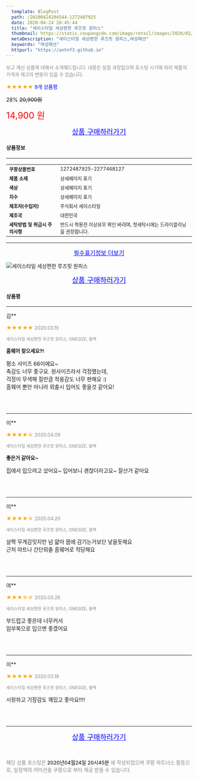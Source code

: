 ```yaml
---
  template: BlogPost
  path: /20200424204544-1272487925
  date: 2020-04-24 20:45:44
  title: "세이스타일 세상편한 루즈핏 원피스"
  thumbnail: https://static.coupangcdn.com/image/retail/images/2020/02/14/15/6/9b672fe2-e677-4cbb-80c0-505bad85ec3b.jpg
  metaDescription: "세이스타일 세상편한 루즈핏 원피스,여성패션"
  keywords: "여성패션"
  httpurl: "https://antnf3.github.io"
---
```

  
<span style="color: #888;font-size:0.8rem">보고 계신 상품에 대해서 소개해드립니다.
내용은 일절 과장없으며 포스팅 시기에 따라 제품의 가격과 재고의 변동이 있을 수 있습니다.</span>
  
<span style="color: orange;">★★★★★</span> <span style="color: blue;font-size: 0.85rem;">9개 상품평</span>

<span style="font-size: 0.9rem">28%</span> <span style="font-size: 0.9rem">~~20,900원~~</span>

<span style="color: red;font-size: 1.5rem;">14,900 원</span>



<p align="center"><a href="http://me2.do/xfh1z3ID" style="font-size: 1.2rem; color: blue;">상품 구매하러가기</a></p>

#### 상품정보

---

|                  |                       |
| ---------------- | --------------------- |
| **<span style="font-size:0.8rem;">쿠팡상품번호</span>** | <span style="font-size:0.8rem;">1272487925-2277468127</span> |
| **<span style="font-size:0.8rem;">제품 소재</span>**    | <span style="font-size:0.8rem;">상세페이지 표기</span>        |
| **<span style="font-size:0.8rem;">색상</span>**    | <span style="font-size:0.8rem;">상세페이지 표기</span>        |
| **<span style="font-size:0.8rem;">치수</span>**    | <span style="font-size:0.8rem;">상세페이지 표기</span>        |
| **<span style="font-size:0.8rem;">제조자(수입자)</span>**    | <span style="font-size:0.8rem;">주식회사 세이스타일</span>        |
| **<span style="font-size:0.8rem;">제조국</span>**    | <span style="font-size:0.8rem;">대한민국</span>        |
| **<span style="font-size:0.8rem;">세탁방법 및 취급시 주의사항</span>**    | <span style="font-size:0.8rem;">반드시 착용전 이상유무 확인 바라며, 첫세탁시에는 드라이클리닝을 권장합니다.</span>        |




---

<p align="center"><a href="http://me2.do/xfh1z3ID" style="font-size: 1rem; color: blue;">필수표기정보 더보기</a></p>

![세이스타일 세상편한 루즈핏 원피스](http://image1.coupangcdn.com/image/vendor_inventory/6e3d/66c67d1394dfba87969b6b336b62dd8df765a8dd9f9a6e56072b3621dda7.jpg)

<p align="center"><a href="http://me2.do/xfh1z3ID" style="font-size: 1.2rem; color: blue;">상품 구매하러가기</a></p>

#### 상품평
  
---
  
김**
    
<span style="color: orange;">★★★★★</span> <span style="font-size:0.8rem;color: #888;">2020.03.15</span>
    
<span style="color: #888;font-size:0.7rem">세이스타일 세상편한 루즈핏 원피스, ONESIZE, 블랙</span>
    
<span style="font-size:0.85rem">**홈웨어 찾으세요?!**</span>
    
<span style="font-size: 0.9rem;">평소 사이즈 66이에요~<br/>촉감도 너무 좋구요. 원사이즈라서 걱정했는데,<br/>걱정이 무색해 질만큼 착용감도 너무 편해요 :)<br/>홈웨어 뿐만 아니라 외출시 입어도 좋을것 같아요!</span>
    
<br>
<br>

---
  
이**
    
<span style="color: orange;">★★★★☆</span> <span style="font-size:0.8rem;color: #888;">2020.04.09</span>
    
<span style="color: #888;font-size:0.7rem">세이스타일 세상편한 루즈핏 원피스, ONESIZE, 블랙</span>
    
<span style="font-size:0.85rem">**좋은거 같아요~**</span>
    
<span style="font-size: 0.9rem;">집에서 입으려고 샀어요~  입어보니 괜찮더라고요~  잘산거 같아요</span>
    
<br>
<br>

---
  
이**
    
<span style="color: orange;">★★★★☆</span> <span style="font-size:0.8rem;color: #888;">2020.04.20</span>
    
<span style="color: #888;font-size:0.7rem">세이스타일 세상편한 루즈핏 원피스, ONESIZE, 블랙</span>
    

    
<span style="font-size: 0.9rem;">살짝 무게감잇지만  넘 얇아 몸에 감기는거보단 낳을듯해요<br/>근처 마트나 간단외출 홈웨어로 적당해요</span>
    
<br>
<br>

---
  
여**
    
<span style="color: orange;">★★★☆☆</span> <span style="font-size:0.8rem;color: #888;">2020.03.26</span>
    
<span style="color: #888;font-size:0.7rem">세이스타일 세상편한 루즈핏 원피스, ONESIZE, 블랙</span>
    

    
<span style="font-size: 0.9rem;">부드럽고 좋은데 너무커서<br/>임부복으로 입으면 좋겠어요</span>
    
<br>
<br>

---
  
이**
    
<span style="color: orange;">★★★★★</span> <span style="font-size:0.8rem;color: #888;">2020.03.19</span>
    
<span style="color: #888;font-size:0.7rem">세이스타일 세상편한 루즈핏 원피스, ONESIZE, 블랙</span>
    

    
<span style="font-size: 0.9rem;">시원하고 기장감도 꽤있고 좋아요!!!!</span>
    
<br>
<br>


  
---
  
<p align="center"><a href="http://me2.do/xfh1z3ID" style="font-size: 1.2rem; color: blue;">상품 구매하러가기</a></p>
  
<br>
  
<span style="font-size: 0.85rem; color: #888;">해당 상품 포스팅은 <span style="color: #000;"> 2020년04월24일 20시45분 </span> 에 작성되었으며 쿠팡 파트너스 활동으로, 일정액의 커미션을 쿠팡으로 부터 제공 받을 수 있습니다.</span>